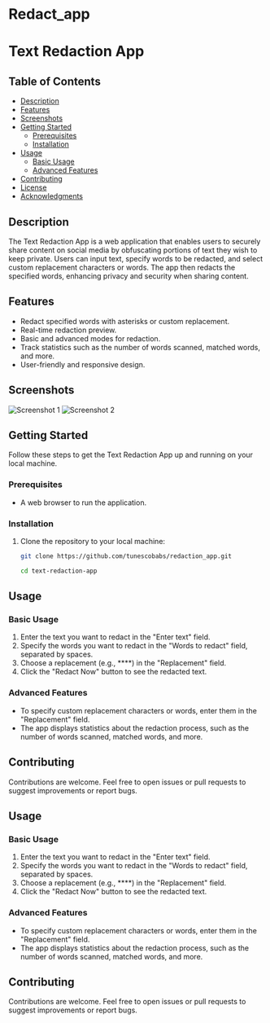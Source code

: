 # Redact_app

# Text Redaction App

## Table of Contents
- [Description](#description)
- [Features](#features)
- [Screenshots](#screenshots)
- [Getting Started](#getting-started)
  - [Prerequisites](#prerequisites)
  - [Installation](#installation)
- [Usage](#usage)
  - [Basic Usage](#basic-usage)
  - [Advanced Features](#advanced-features)
- [Contributing](#contributing)
- [License](#license)
- [Acknowledgments](#acknowledgments)

## Description
The Text Redaction App is a web application that enables users to securely share content on social media by obfuscating portions of text they wish to keep private. Users can input text, specify words to be redacted, and select custom replacement characters or words. The app then redacts the specified words, enhancing privacy and security when sharing content.

## Features
- Redact specified words with asterisks or custom replacement.
- Real-time redaction preview.
- Basic and advanced modes for redaction.
- Track statistics such as the number of words scanned, matched words, and more.
- User-friendly and responsive design.

## Screenshots
![Screenshot 1](screenshots/screenshot1.png)
![Screenshot 2](screenshots/screenshot2.png)

## Getting Started
Follow these steps to get the Text Redaction App up and running on your local machine.

### Prerequisites
- A web browser to run the application.

### Installation
1. Clone the repository to your local machine:
   ```sh
   git clone https://github.com/tunescobabs/redaction_app.git

   cd text-redaction-app

## Usage

### Basic Usage
1. Enter the text you want to redact in the "Enter text" field.
2. Specify the words you want to redact in the "Words to redact" field, separated by spaces.
3. Choose a replacement (e.g., ****) in the "Replacement" field.
4. Click the "Redact Now" button to see the redacted text.

### Advanced Features
- To specify custom replacement characters or words, enter them in the "Replacement" field.
- The app displays statistics about the redaction process, such as the number of words scanned, matched words, and more.

## Contributing

Contributions are welcome. Feel free to open issues or pull requests to suggest improvements or report bugs.

## Usage

### Basic Usage
1. Enter the text you want to redact in the "Enter text" field.
2. Specify the words you want to redact in the "Words to redact" field, separated by spaces.
3. Choose a replacement (e.g., ****) in the "Replacement" field.
4. Click the "Redact Now" button to see the redacted text.

### Advanced Features
- To specify custom replacement characters or words, enter them in the "Replacement" field.
- The app displays statistics about the redaction process, such as the number of words scanned, matched words, and more.

## Contributing

Contributions are welcome. Feel free to open issues or pull requests to suggest improvements or report bugs.

